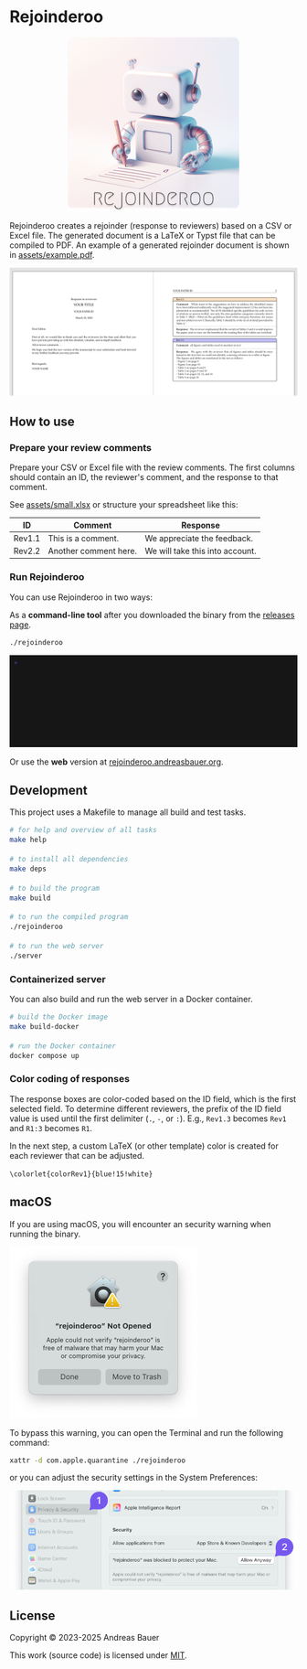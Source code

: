 # Rejoinderoo

<p align="center"><img src="assets/logo.png"></p>

Rejoinderoo creates a rejoinder (response to reviewers) based on a CSV or Excel file.
The generated document is a LaTeX or Typst file that can be compiled to PDF.
An example of a generated rejoinder document is shown in [assets/example.pdf](./assets/example.pdf).

<p align="center"><img src="assets/screenshot.png"></p>

## How to use

### Prepare your review comments

Prepare your CSV or Excel file with the review comments.
The first columns should contain an ID, the reviewer's comment, and the response to that comment.

See [assets/small.xlsx](./assets/small.xlsx) or structure your spreadsheet like this:

| ID     | Comment                | Response         |
|--------|------------------------|------------------|
| Rev1.1 | This is a comment.     | We appreciate the feedback.           |
| Rev2.2 | Another comment here.  | We will take this into account.        |

### Run Rejoinderoo

You can use Rejoinderoo in two ways:

As a **command-line tool** after you downloaded the binary from the [releases page](https://github.com/andreas-bauer/rejoinderoo/releases).

```sh
./rejoinderoo
```

![Demo usage of Rejoinderoo](./assets/demo.gif)

Or use the **web** version at [rejoinderoo.andreasbauer.org](https://rejoinderoo.andreasbauer.org).

## Development

This project uses a Makefile to manage all build and test tasks.

```sh
# for help and overview of all tasks
make help

# to install all dependencies
make deps

# to build the program
make build

# to run the compiled program
./rejoinderoo

# to run the web server
./server
```

### Containerized server

You can also build and run the web server in a Docker container.

```sh
# build the Docker image
make build-docker

# run the Docker container
docker compose up
```

### Color coding of responses

The response boxes are color-coded based on the ID field,
which is the first selected field.
To determine different reviewers, the prefix of the ID field value is used until the first delimiter (`.`, `-`, or `:`).
E.g., `Rev1.3` becomes `Rev1` and `R1:3` becomes `R1`.

In the next step, a custom LaTeX (or other template) color is created for each reviewer that can be adjusted.

`\colorlet{colorRev1}{blue!15!white}`

## macOS

If you are using macOS, you will encounter an security warning when running the binary.

![macOS security warning](./assets/macos-warning1.png)

To bypass this warning, you can open the Terminal and run the following command:

```sh
xattr -d com.apple.quarantine ./rejoinderoo
```

or you can adjust the security settings in the System Preferences:

![macOS security warning](./assets/macos-warning2.png)

## License

Copyright © 2023-2025 Andreas Bauer

This work (source code) is licensed under [MIT](./LICENSE).
